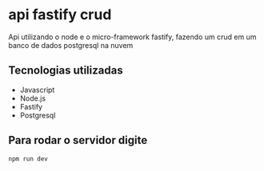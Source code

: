 # api fastify crud
Api utilizando o node e o micro-framework fastify, fazendo um crud em um banco de dados postgresql na nuvem

## Tecnologias utilizadas

<ul>
  <li>Javascript</li>
  <li>Node.js</li>
  <li>Fastify</li>
  <li>Postgresql</li>
</ul>

## Para rodar o servidor digite

```
npm run dev
```
